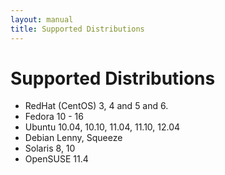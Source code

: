 ```yaml
---
layout: manual
title: Supported Distributions
---
```


# Supported Distributions

* RedHat (CentOS) 3, 4 and 5 and 6.
* Fedora 10 - 16
* Ubuntu 10.04, 10.10, 11.04, 11.10, 12.04
* Debian Lenny, Squeeze
* Solaris 8, 10
* OpenSUSE 11.4
